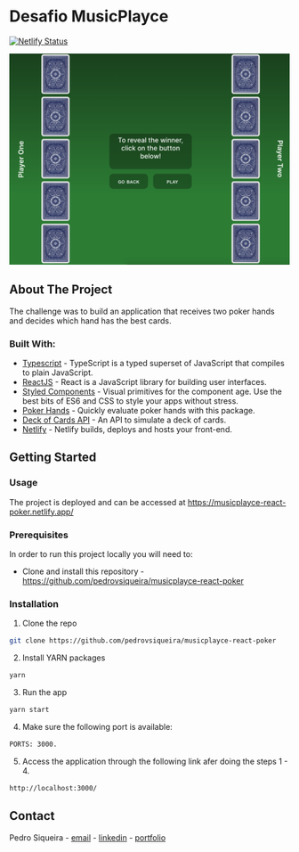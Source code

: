 # Desafio MusicPlayce

[![Netlify Status](https://api.netlify.com/api/v1/badges/aed3f15b-f530-4005-9622-59453979364e/deploy-status)](https://app.netlify.com/sites/musicplayce-react-poker/deploys)

![Desafio MusicPlayce ](/public/music.png)

## About The Project

The challenge was to build an application that receives two poker hands and decides which hand has the best cards.

### Built With:

- [Typescript](https://www.typescriptlang.org/) - TypeScript is a typed superset of JavaScript that compiles to plain JavaScript.
- [ReactJS](https://pt-br.reactjs.org/) - React is a JavaScript library for building user interfaces.
- [Styled Components](https://styled-components.com/) - Visual primitives for the component age. Use the best bits of ES6 and CSS to style your apps without stress.
- [Poker Hands](https://www.npmjs.com/package/poker-hands) - Quickly evaluate poker hands with this package.
- [Deck of Cards API](https://deckofcardsapi.com/) - An API to simulate a deck of cards.
- [Netlify](https://www.netlify.com/) - Netlify builds, deploys and hosts your front-end.

<!-- GETTING STARTED -->

## Getting Started

<!-- PLACEHOLDER FOR PROJECT OVERVIEW -->

<!-- USAGE EXAMPLES -->

### Usage

The project is deployed and can be accessed at https://musicplayce-react-poker.netlify.app/

### Prerequisites

In order to run this project locally you will need to:

- Clone and install this repository - https://github.com/pedrovsiqueira/musicplayce-react-poker

### Installation

1. Clone the repo

```sh
git clone https://github.com/pedrovsiqueira/musicplayce-react-poker
```

2. Install YARN packages

```sh
yarn
```

3. Run the app

```sh
yarn start
```

4. Make sure the following port is available:

```sh
PORTS: 3000.
```

5. Access the application through the following link afer doing the steps 1 - 4.

```sh
http://localhost:3000/
```

<!-- CONTACT -->

## Contact

Pedro Siqueira - [email](mailto:pedro.v.siqueira@gmail.com) - [linkedin](https://www.linkedin.com/in/pedrovsiqueira/) - [portfolio](http://pedrosiqueira.com.br/)
